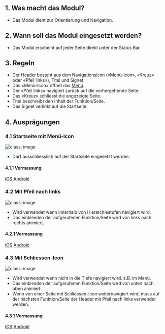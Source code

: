 ## 1. Was macht das Modul?
*   Das Modul dient zur Orientierung und Navigation.

## 2. Wann soll das Modul eingesetzt werden?
*   Das Modul erscheint auf jeder Seite direkt unter der Status Bar.

## 3. Regeln
*   Der Header besteht aus dem Navigationsicon («Menü-Icon», «Kreuz» oder «Pfeil links»), Titel und Signet.
*   Das «Menü-Icon» öffnet das [Menü](https://digital.sbb.ch/de/mobile/module/menu). 
*   Der «Pfeil links» navigiert zurück auf die vorhergehende Seite.
*   Das «Kreuz» schliesst die angezeigte Seite.
*   Titel beschreibt den Inhalt der Funktion/Seite.
*   Das Signet verlinkt auf die Startseite.

## 4. Ausprägungen
### 4.1 Startseite mit Menü-Icon
![](https://raw.githubusercontent.com/sbb-design-systems/mdsd/master/modules/1-header/images/MM01_Startseite.png 'class: image')

*   Darf ausschliesslich auf der Startseite eingesetzt werden.
#### 4.1.1 Vermassung
[iOS](https://sbb.invisionapp.com/d/main#/console/14051805/322943537/inspect)
[Android](https://sbb.invisionapp.com/d/main#/console/14051805/322943538/inspect)

### 4.2 Mit Pfeil nach links
![](https://raw.githubusercontent.com/sbb-design-systems/mdsd/master/modules/1-header/images/MM01_Back.png 'class: image')

*   Wird verwendet wenn innerhalb von Hierarchiestufen navigiert wird.
*   Das einblenden der aufgerufenen Funktion/Seite wird von links nach rechts animiert.
#### 4.2.1 Vermassung
[iOS](https://sbb.invisionapp.com/d/main#/console/14051805/322943539/inspect)
[Android](https://sbb.invisionapp.com/d/main#/console/14051805/322943540/inspect)

### 4.3 Mit Schliessen-Icon
![](https://raw.githubusercontent.com/sbb-design-systems/mdsd/master/modules/1-header/images/MM01_Close.png 'class: image')

*   Wird verwendet wenn nicht in die Tiefe navigiert wird. z.B. im Menü.
*   Das einblenden der aufgerufenen Funktion/Seite wird von unten nach oben animiert.
*   Wenn von einer Seite mit Schliessen-Icon weiternavigiert wird, muss auf der nächsten Funktion/Seite der Header mit Pfeil nach links verwendet werden.
#### 4.3.1 Vermassung
[iOS](https://sbb.invisionapp.com/d/main#/console/14051805/322943541/inspect)
[Android](https://sbb.invisionapp.com/d/main#/console/14051805/322943542/inspect)